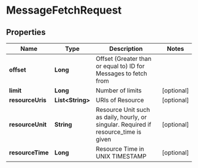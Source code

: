 
# MessageFetchRequest

## Properties
Name | Type | Description | Notes
------------ | ------------- | ------------- | -------------
**offset** | **Long** | Offset (Greater than or equal to) ID for Messages to fetch from | 
**limit** | **Long** | Number of limits |  [optional]
**resourceUris** | **List&lt;String&gt;** | URIs of Resource |  [optional]
**resourceUnit** | **String** | Resource Unit such as daily, hourly, or singular. Required if resource_time is given |  [optional]
**resourceTime** | **Long** | Resource Time in UNIX TIMESTAMP |  [optional]



